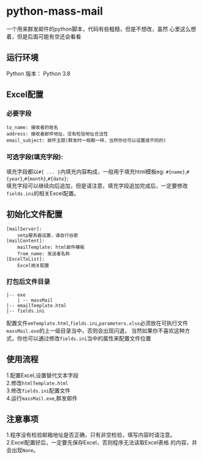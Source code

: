 # python-mass-mail
一个用来群发邮件的python脚本，代码有些粗糙，但是不想改，虽然
心里这么想着，但是后面可能有空还会看看

## 运行环境
Python 版本： Python 3.8

## Excel配置
### 必要字段
    to_name: 接收者的姓名  
    address: 接收者邮件地址，没有检验地址合法性  
    email_subject: 邮件主题(群发时一般都一样，当然你也可以设置成不同的)  
### 可选字段(填充字段):
填充字段都以`#{ ... }`内填充内容构成，一般用于填充html模板eg: `#{name}`,`#{year}`,`#{month}`,`#{date}`;  
填充字段可以继续向后追加，但是请注意，填充字段追加完成后，一定要修改`fields.ini`的相关Excel配置。 
    
## 初始化文件配置
    [mailServer]: 
        smtp服务器设置，请自行谷歌
    [mailContent]:
        mailTemplate: html邮件模板
        from_name: 发送者名称
    [ExcelToList]:
        Excel相关配置 
### 打包后文件目录
    |-- exe
        | -- massMail
    |-- emailTemplate.html
    |-- fields.ini
配置文件`emTemplate.html`,`fields.ini`,`parameters.xlsx`必须放在可执行文件`massMail.exe`的上一级目录当中，否则会出现闪退，
当然如果你不喜欢这种方式，你也可以通过修改`fields.ini`当中的属性来配置文件位置

## 使用流程
1.配置Excel,设置替代文本字段  
2.修改`htmlTemplate.html`  
3.修改`fields.ini`配置文件  
4.运行`massMail.exe`,群发邮件

## 注意事项
1.程序没有检验邮箱地址是否正确，只有非空检验，填写内容时请注意。  
2.Excel配置好后，一定要先保存Excel，否则程序无法读取Excel表格
的内容，并会出现`None`。


